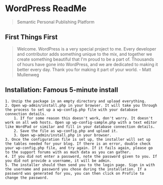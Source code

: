 # WordPress ReadMe

> Semantic Personal Publishing Platform

## First Things First

> Welcome. WordPress is a very special project to me. Every developer and contributor adds something unique to the mix, and together we create something beautiful that I'm proud to be a part of. Thousands of hours have gone into WordPress, and we are dedicated to making it better every day. Thank you for making it part of your world. - Matt Mullenweg

## Installation: Famous 5-minute install

	1. Unzip the package in an empty directory and upload everything.
	2. Open wp-admin/install.php in your browser. It will take you through the process to set up a wp-config.php file with your database connection details.
		1. If for some reason this doesn't work, don't worry. It doesn't work on all web hosts. Open up wp-config-sample.php with a text editor like WordPad or similar and fill in your database connection details.
		2. Save the file as wp-config.php and upload it.
		3. Open wp-admin/install.php in your browser.
	3. Once the configuration file is set up, the installer will set up the tables needed for your blog. If there is an error, double check your wp-config.php file, and try again. If it fails again, please go to the support forums with as much data as you can gather.
	4. If you did not enter a password, note the password given to you. If you did not provide a username, it will be admin.
	5. The installer should then send you to the login page. Sign in with the username and password you chose during the installation. If a password was generated for you, you can then click on Profile to change the password.